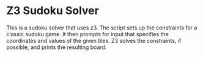 # Z3 Sudoku Solver

This is a sudoku solver that uses z3. The script sets up the constraints for a classic sudoku game. It then prompts for input that specifies the coordinates and values of the given tiles. Z3 solves the constraints, if possible, and prints the resulting board.
